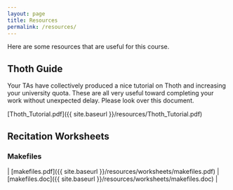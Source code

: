 ```yaml
---
layout: page
title: Resources
permalink: /resources/
---
```


Here are some resources that are useful for this course.

## Thoth Guide

Your TAs have collectively produced a nice tutorial on Thoth and increasing your university quota. These are all very useful toward completing your work without unexpected delay.
Please look over this document.

[Thoth_Tutorial.pdf]({{ site.baseurl }}/resources/Thoth_Tutorial.pdf)

## Recitation Worksheets

### Makefiles

| [makefiles.pdf]({{ site.baseurl }}/resources/worksheets/makefiles.pdf) | [makefiles.doc]({{ site.baseurl }}/resources/worksheets/makefiles.doc) |
